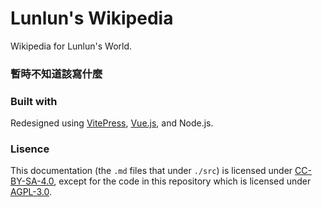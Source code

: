 # Lunlun's Wikipedia
Wikipedia for Lunlun's World.

### 暫時不知道該寫什麼

### Built with
Redesigned using [VitePress](https://vitepress.dev/), [Vue.js](https://v3.vuejs.org/), and Node.js.

### Lisence
This documentation (the `.md` files that under `./src`) is licensed under [CC-BY-SA-4.0](/LICENSE-DOCS), except for the code in this repository which is licensed under [AGPL-3.0](/LICENSE).
